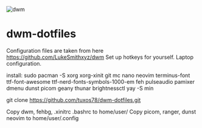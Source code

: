 ![dwm](https://user-images.githubusercontent.com/62457015/206675608-7e57daa5-6399-48b5-a10f-08cc8bb671d6.png)
# dwm-dotfiles
Configuration files are taken from here https://github.com/LukeSmithxyz/dwm
Set up hotkeys for yourself.
Laptop configuration.

install: sudo pacman -S xorg xorg-xinit git mc nano neovim terminus-font ttf-font-awesome ttf-nerd-fonts-symbols-1000-em feh pulseaudio pamixer dmenu dunst picom geany thunar brightnessctl
yay -S min 

git clone https://github.com/tuxos78/dwm-dotfiles.git

Copy dwm, fehbg, .xinitrc .bashrc to home/user/
Copy picom, ranger, dunst neovim to home/user/.config


